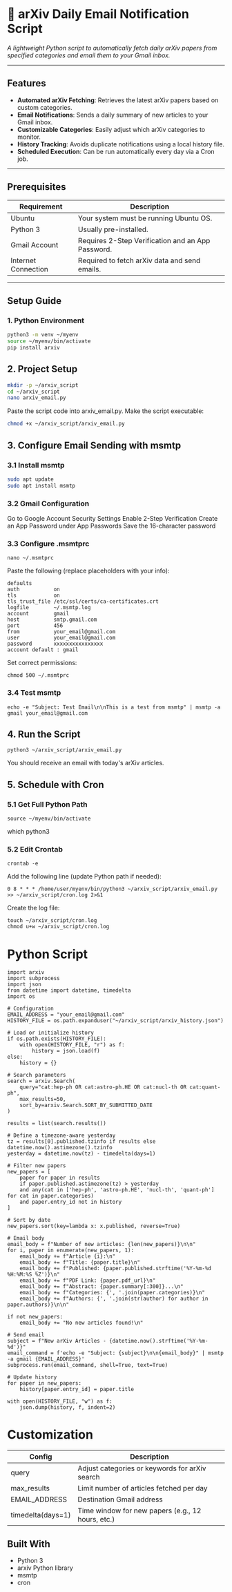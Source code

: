 # 📧 arXiv Daily Email Notification Script

*A lightweight Python script to automatically fetch daily arXiv papers from specified categories and email them to your Gmail inbox.*

---

##  Features

- **Automated arXiv Fetching**: Retrieves the latest arXiv papers based on custom categories.
- **Email Notifications**: Sends a daily summary of new articles to your Gmail inbox.
- **Customizable Categories**: Easily adjust which arXiv categories to monitor.
- **History Tracking**: Avoids duplicate notifications using a local history file.
- **Scheduled Execution**: Can be run automatically every day via a Cron job.

---

##  Prerequisites

| Requirement             | Description                                         |
|-------------------------|-----------------------------------------------------|
| Ubuntu | Your system must be running Ubuntu OS.             |
| Python 3                | Usually pre-installed.                              |
| Gmail Account           | Requires 2-Step Verification and an App Password.   |
| Internet Connection     | Required to fetch arXiv data and send emails.       |

---

##  Setup Guide

### 1. Python Environment

```bash
python3 -m venv ~/myenv
source ~/myenv/bin/activate
pip install arxiv
```
## 2. Project Setup
```bash
mkdir -p ~/arxiv_script
cd ~/arxiv_script
nano arxiv_email.py
```
Paste the script code into arxiv_email.py.
Make the script executable:
```bash
chmod +x ~/arxiv_script/arxiv_email.py
```
## 3. Configure Email Sending with msmtp
### 3.1 Install msmtp
```bash
sudo apt update
sudo apt install msmtp
```
### 3.2 Gmail Configuration
Go to Google Account Security Settings
Enable 2-Step Verification
Create an App Password under App Passwords
Save the 16-character password

### 3.3 Configure .msmtprc
```
nano ~/.msmtprc
```
Paste the following (replace placeholders with your info):
```
defaults
auth           on
tls            on
tls_trust_file /etc/ssl/certs/ca-certificates.crt
logfile        ~/.msmtp.log
account        gmail
host           smtp.gmail.com
port           456
from           your_email@gmail.com
user           your_email@gmail.com
password       xxxxxxxxxxxxxxxx
account default : gmail
```
Set correct permissions:
```
chmod 500 ~/.msmtprc
```
### 3.4 Test msmtp
```
echo -e "Subject: Test Email\n\nThis is a test from msmtp" | msmtp -a gmail your_email@gmail.com
```
## 4. Run the Script
```
python3 ~/arxiv_script/arxiv_email.py
```
You should receive an email with today's arXiv articles.

## 5. Schedule with Cron
### 5.1 Get Full Python Path
```
source ~/myenv/bin/activate
```
which python3
### 5.2 Edit Crontab
```
crontab -e
```
Add the following line (update Python path if needed):
```
0 8 * * * /home/user/myenv/bin/python3 ~/arxiv_script/arxiv_email.py >> ~/arxiv_script/cron.log 2>&1
```
Create the log file:
```
touch ~/arxiv_script/cron.log
chmod u+w ~/arxiv_script/cron.log
```
# Python Script
```
import arxiv
import subprocess
import json
from datetime import datetime, timedelta
import os

# Configuration
EMAIL_ADDRESS = "your_email@gmail.com" 
HISTORY_FILE = os.path.expanduser("~/arxiv_script/arxiv_history.json")

# Load or initialize history
if os.path.exists(HISTORY_FILE):
    with open(HISTORY_FILE, "r") as f:
        history = json.load(f)
else:
    history = {}

# Search parameters
search = arxiv.Search(
    query="cat:hep-ph OR cat:astro-ph.HE OR cat:nucl-th OR cat:quant-ph",
    max_results=50,
    sort_by=arxiv.Search.SORT_BY_SUBMITTED_DATE
)

results = list(search.results())

# Define a timezone-aware yesterday
tz = results[0].published.tzinfo if results else datetime.now().astimezone().tzinfo
yesterday = datetime.now(tz) - timedelta(days=1)

# Filter new papers
new_papers = [
    paper for paper in results
    if paper.published.astimezone(tz) > yesterday
    and any(cat in ['hep-ph', 'astro-ph.HE', 'nucl-th', 'quant-ph'] for cat in paper.categories)
    and paper.entry_id not in history
]

# Sort by date
new_papers.sort(key=lambda x: x.published, reverse=True)

# Email body
email_body = f"Number of new articles: {len(new_papers)}\n\n"
for i, paper in enumerate(new_papers, 1):
    email_body += f"Article {i}:\n"
    email_body += f"Title: {paper.title}\n"
    email_body += f"Published: {paper.published.strftime('%Y-%m-%d %H:%M:%S %Z')}\n"
    email_body += f"PDF Link: {paper.pdf_url}\n"
    email_body += f"Abstract: {paper.summary[:300]}...\n"
    email_body += f"Categories: {', '.join(paper.categories)}\n"
    email_body += f"Authors: {', '.join(str(author) for author in paper.authors)}\n\n"

if not new_papers:
    email_body += "No new articles found!\n"

# Send email
subject = f"New arXiv Articles - {datetime.now().strftime('%Y-%m-%d')}"
email_command = f'echo -e "Subject: {subject}\n\n{email_body}" | msmtp -a gmail {EMAIL_ADDRESS}'
subprocess.run(email_command, shell=True, text=True)

# Update history
for paper in new_papers:
    history[paper.entry_id] = paper.title

with open(HISTORY_FILE, "w") as f:
    json.dump(history, f, indent=2)
```
# Customization
| Config            | Description                                         |
|-------------------------|-----------------------------------------------------|
| query| Adjust categories or keywords for arXiv search            |
| max_results               | Limit number of articles fetched per day                              |
| EMAIL_ADDRESS           | Destination Gmail address   |
| timedelta(days=1)     | Time window for new papers (e.g., 12 hours, etc.)       |

## Built With
- Python 3
- arxiv Python library
- msmtp
- cron



















